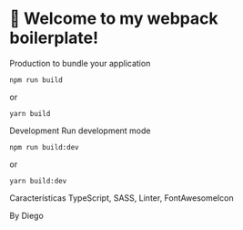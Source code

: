 # 🚀 Welcome to my webpack boilerplate!

Production
to bundle your application

```
npm run build
```

or

```
yarn build
```

Development
Run development mode

```
npm run build:dev
```

or

```
yarn build:dev
```

Características
TypeScript, SASS, Linter, FontAwesomeIcon

By Diego
